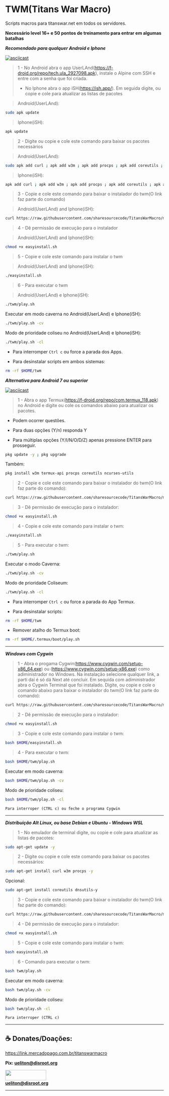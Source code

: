 # TWM(Titans War Macro)
Scripts macros para titanswar.net em todos os servidores.


**Necessário level 16+ e 50 pontos de treinamento para entrar em algumas batalhas**

***Recomendado para qualquer Android e Iphone***

[![asciicast](https://asciinema.org/a/5tjdRTdLSgCu1ciDKeBBVgUu0.svg)](https://tube.tchncs.de/w/5i2ELTdjbnhgAV2zMVACgM?start=13s&stop=17m10s&autoplay=1)

>1 - No Android abra o app UserLAnd(https://f-droid.org/repo/tech.ula_2927098.apk), instale o Alpine com SSH e entre com a senha que foi criada.
>  - No Iphone abra o app iSH(https://ish.app/).
> Em seguida digite, ou copie e cole para atualizar as listas de pacotes

>Android(UserLAnd):
```bash
sudo apk update
```
>Iphone(iSH):
```bash
apk update
```

>2 - Digite ou copie e cole este comando para baixar os pacotes necessários

>Android(UserLAnd):
```bash
sudo apk add curl ; apk add w3m ; apk add procps ; apk add coreutils ; apk add --no-cache tzdata
```
>Iphone(iSH):
```bash
apk add curl ; apk add w3m ; apk add procps ; apk add coreutils ; apk add --no-cache tzdata
```

>3 - Copie e cole este comando para baixar o instalador do twm(O link faz parte do comando)

>Android(UserLAnd) and Iphone(iSH):
```bash
curl https://raw.githubusercontent.com/sharesourcecode/TitansWarMacro/master/easyinstall.sh -L -O
```

>4 - Dê permissão de execução para o instalador

>Android(UserLAnd) and Iphone(iSH):
```bash
chmod +x easyinstall.sh
```

>5 - Copie e cole este comando para instalar o twm

>Android(UserLAnd) and Iphone(iSH):
```bash
./easyinstall.sh
```

>6 - Para executar o twm

>Android(UserLAnd) e Iphone(iSH):
```bash
./twm/play.sh
```

Executar em modo caverna no Android(UserLAnd) e Iphone(iSH):

```bash
./twm/play.sh -cv
```

Modo de prioridade coliseu no Android(UserLAnd) e Iphone(iSH):

```bash
./twm/play.sh -cl
```

* Para interromper `Ctrl c` ou force a parada dos Apps.

* Para desinstalar scripts em ambos sistemas:

```bash
rm -rf $HOME/twm
```

***Alternativa para Android 7 ou superior***

[![asciicast](https://asciinema.org/a/5tjdRTdLSgCu1ciDKeBBVgUu0.svg)](https://tube.tchncs.de/w/ejaAKjRBQqxig1V3m4EGQW?start=0s&stop=1m10s&autoplay=1&muted=1)

>1 - Abra o app Termux(https://f-droid.org/repo/com.termux_118.apk) no Android e digite ou cole os comandos abaixo para atualizar os pacotes.

* Podem ocorrer questões.

* Para duas opções (Y/n) responda Y

* Para múltiplas opções (Y/I/N/O/D/Z) apenas pressione ENTER para prosseguir.

```bash
pkg update -y ; pkg upgrade
```
Também:
```bash
pkg install w3m termux-api procps coreutils ncurses-utils 
```
>2 - Copie e cole este comando para baixar o instalador do twm(O link faz parte do comando):
```bash
curl https://raw.githubusercontent.com/sharesourcecode/TitansWarMacro/master/easyinstall.sh -L -O
```
>3 - Dê permissão de execução para o instalador:

```bash
chmod +x easyinstall.sh
```
>4 - Copie e cole este comando para instalar o twm:
```bash
./easyinstall.sh
```
>5 - Para executar o twm:
```bash
./twm/play.sh
```
Executar o modo Caverna:
```bash
./twm/play.sh -cv
```
Modo de prioridade Coliseum:
```bash
./twm/play.sh -cl
```

* Para interromper `Ctrl c` ou force a parada do App Termux.

* Para desinstalar scripts:

```bash
rm -rf $HOME/twm
```
* Remover atalho do Termux boot:

```bash
rm -rf $HOME/.termux/boot/play.sh
```

***
***Windows com Cygwin***

>1 - Abra o progama Cygwin(https://www.cygwin.com/setup-x86_64.exe) ou (https://www.cygwin.com/setup-x86.exe) como adiministrador no Windows. Na instalação selecione qualquer link, a parti daí é só dá Next até concluir. Em sequida com adiministrador abra o Cygwin Terminal que foi instalado. Digite, ou copie e cole o comando abaixo para baixar o instalador do twm(O link faz parte do comando):

```bash
curl https://raw.githubusercontent.com/sharesourcecode/TitansWarMacro/master/easyinstall.sh -L -O
```

>2 - Dê permissão de execução para o instalador:

```bash
chmod +x easyinstall.sh
```
>3 - Copie e cole este comando para instalar o twm:

```bash
bash $HOME/easyinstall.sh
```

>4 - Para executar o twm:

```bash
bash $HOME/twm/play.sh
```

Executar em modo caverna:

```bash
bash $HOME/twm/play.sh -cv
```

Modo de prioridade coliseu:

```bash
bash $HOME/twm/play.sh -cl
```

`Para interroper (CTRL c) ou feche o programa Cygwin`

***
***Distribuição Alt Linux, ou base Debian e Ubuntu - Windows WSL***

>1 - No emulador de terminal digite, ou copie e cole para atualizar as listas de pacotes:

```bash
sudo apt-get update -y
```

>2 - Digite ou copie e cole este comando para baixar os pacotes necessários:

```bash
sudo apt-get install curl w3m procps -y
```

Opcional:
```bash
sudo apt-get install coreutils dnsutils-y
```

>3 - Copie e cole este comando para baixar o instalador do twm(O link faz parte do comando):

```bash
curl https://raw.githubusercontent.com/sharesourcecode/TitansWarMacro/master/easyinstall.sh -L -O
```

>4 - Dê permissão de execução para o instalador:

```bash
chmod +x easyinstall.sh
```
>5 - Copie e cole este comando para instalar o twm:

```bash
bash easyinstall.sh
```

>6 - Comando para executar o twm:

```bash
bash twm/play.sh
```

Executar em modo caverna:

```bash
bash twm/play.sh -cv
```

Modo de prioridade coliseu:

```bash
bash twm/play.sh -cl
```

`Para interroper (CTRL c)`

***

## **☕ Donates/Doações:**

https://link.mercadopago.com.br/titanswarmacro

**Pix: ueliton@disroot.org** <br>

<img src="https://img.shields.io/badge/PayPal-00457C?style=for-the-badge&logo=paypal&logoColor=white" height="33" width="130" /><br>**ueliton@disroot.org** <br>

***
